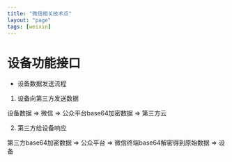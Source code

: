 ```yaml
---
title: "微信相关技术点"
layout: "page"
tags: [weixin]
---
```


# 设备功能接口 #

- 设备数据发送流程

1. 设备向第三方发送数据

设备数据 => 微信 => 公众平台base64加密数据 => 第三方云

2. 第三方给设备响应

第三方base64加密数据 => 公众平台 => 微信终端base64解密得到原始数据 => 设备
